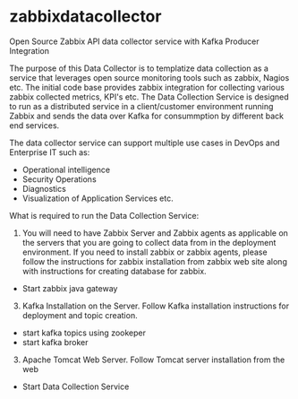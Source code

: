 # zabbixdatacollector
Open Source Zabbix API data collector service with Kafka Producer Integration

The purpose of this Data Collector is to templatize data collection as a service that leverages open source monitoring tools such as zabbix, Nagios etc. The initial code base provides zabbix integration for collecting various zabbix collected metrics, KPI's etc. The Data Collection Service is designed to run as a distributed service in a client/customer environment running Zabbix and sends the data over Kafka for consummption by different back end services. 

The data collector service can support multiple use cases in DevOps and Enterprise IT such as:
  - Operational intelligence
  - Security Operations
  - Diagnostics
  - Visualization of Application Services etc.

What is required to run the Data Collection Service:

1) You will need to have Zabbix Server and Zabbix agents as applicable on the servers that you are going to collect data from in the deployment environment. If you need to install zabbix or zabbix agents, please follow the instructions for zabbix installation from zabbix web site along with instructions for creating database for zabbix. 
  - Start zabbix java gateway
3) Kafka Installation on the Server. Follow Kafka installation instructions for deployment and topic creation.
  - start kafka topics using zookeper
  - start kafka broker
3) Apache Tomcat Web Server. Follow Tomcat server installation from the web  
  - Start Data Collection Service

